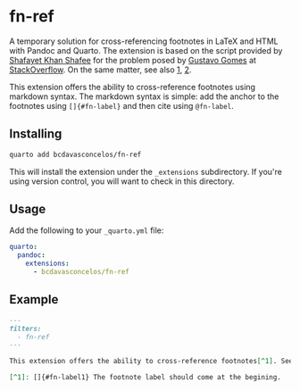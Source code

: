 # fn-ref

A temporary solution for cross-referencing footnotes in LaTeX and HTML with Pandoc and Quarto. The extension is based on the script provided by [Shafayet Khan Shafee](https://github.com/shafayetShafee) for the problem posed by [Gustavo Gomes](https://github.com/guslaet) at [StackOverflow](https://stackoverflow.com/questions/76030546/how-to-cross-reference-footnotes-and-page-numbers-in-quarto-pdf). On the same matter, see also [1](https://github.com/jgm/pandoc/issues/1603), [2](https://github.com/lierdakil/pandoc-crossref/issues/215).

This extension offers the ability to cross-reference footnotes using markdown syntax. The markdown syntax is simple: add the anchor to the footnotes using `[]{#fn-label}` and then cite using `@fn-label`.

## Installing

```bash
quarto add bcdavasconcelos/fn-ref
```

This will install the extension under the `_extensions` subdirectory.
If you're using version control, you will want to check in this directory.

## Usage

Add the following to your `_quarto.yml` file:

```yaml
quarto:
  pandoc:
    extensions:
      - bcdavasconcelos/fn-ref
```

## Example

```markdown
---
filters:
  - fn-ref
---

This extension offers the ability to cross-reference footnotes[^1]. See footnote @fn-label1.

[^1]: []{#fn-label1} The footnote label should come at the begining.


```

